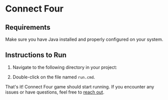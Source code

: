 # Connect Four

## Requirements

Make sure you have Java installed and properly configured on your system.

## Instructions to Run

1. Navigate to the following directory in your project:

2. Double-click on the file named `run.cmd`.

That's it! Connect Four game should start running. If you encounter any issues or have questions, feel free to [reach out](www.linkedin.com/in/ashutosh-praharaj-0b1070298).


